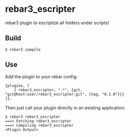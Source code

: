 rebar3_escripter
=====

rebar3 plugin to escriptize all folders under scripts/

Build
-----

    $ rebar3 compile

Use
---

Add the plugin to your rebar config:

    {plugins, [
        { rebar3_escripter, ".*", {git, "git@host:user/rebar3_escripter.git", {tag, "0.1.0"}}}
    ]}.

Then just call your plugin directly in an existing application:


    $ rebar3 rebar3_escripter
    ===> Fetching rebar3_escripter
    ===> Compiling rebar3_escripter
    <Plugin Output>

